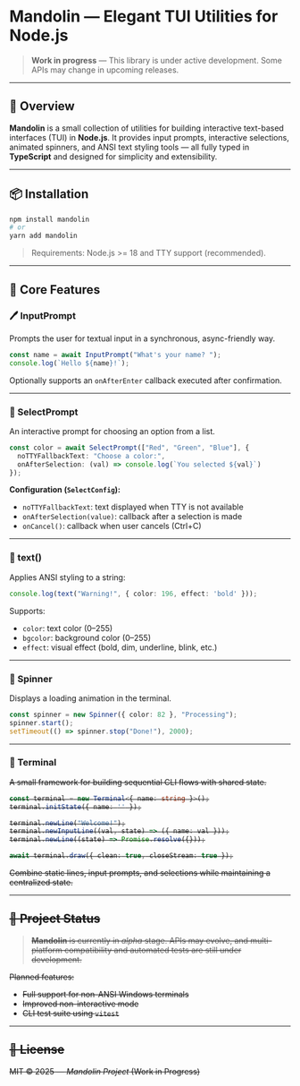 # Mandolin — Elegant TUI Utilities for Node.js

> **Work in progress** — This library is under active development. Some APIs may change in upcoming releases.

---

## 🚀 Overview

**Mandolin** is a small collection of utilities for building interactive text-based interfaces (TUI) in **Node.js**. It provides input prompts, interactive selections, animated spinners, and ANSI text styling tools — all fully typed in **TypeScript** and designed for simplicity and extensibility.

---

## 📦 Installation

```bash
npm install mandolin
# or
yarn add mandolin
```

> Requirements: Node.js >= 18 and TTY support (recommended).

---

## 🧰 Core Features

### 🖊 InputPrompt

Prompts the user for textual input in a synchronous, async-friendly way.

```ts
const name = await InputPrompt("What's your name? ");
console.log(`Hello ${name}!`);
```

Optionally supports an `onAfterEnter` callback executed after confirmation.

---

### 🎯 SelectPrompt

An interactive prompt for choosing an option from a list.

```ts
const color = await SelectPrompt(["Red", "Green", "Blue"], {
  noTTYFallbackText: "Choose a color:",
  onAfterSelection: (val) => console.log(`You selected ${val}`)
});
```

**Configuration (`SelectConfig`):**

* `noTTYFallbackText`: text displayed when TTY is not available
* `onAfterSelection(value)`: callback after a selection is made
* `onCancel()`: callback when user cancels (Ctrl+C)

---

### 🎨 text()

Applies ANSI styling to a string:

```ts
console.log(text("Warning!", { color: 196, effect: 'bold' }));
```

Supports:

* `color`: text color (0–255)
* `bgcolor`: background color (0–255)
* `effect`: visual effect (bold, dim, underline, blink, etc.)

---

### 🔄 Spinner

Displays a loading animation in the terminal.

```ts
const spinner = new Spinner({ color: 82 }, "Processing");
spinner.start();
setTimeout(() => spinner.stop("Done!"), 2000);
```

---

### 🧱 Terminal<S>

A small framework for building sequential CLI flows with shared state.

```ts
const terminal = new Terminal<{ name: string }>();
terminal.initState({ name: '' });

terminal.newLine("Welcome!");
terminal.newInputLine((val, state) => ({ name: val }));
terminal.newLine((state) => Promise.resolve({}));

await terminal.draw({ clean: true, closeStream: true });
```

Combine static lines, input prompts, and selections while maintaining a centralized state.

---

## 🧪 Project Status

> **Mandolin** is currently in *alpha* stage.
> APIs may evolve, and multi-platform compatibility and automated tests are still under development.

Planned features:

* Full support for non-ANSI Windows terminals
* Improved non-interactive mode
* CLI test suite using `vitest`

---

## 🧭 License

MIT © 2025 — *Mandolin Project* (Work in Progress)
